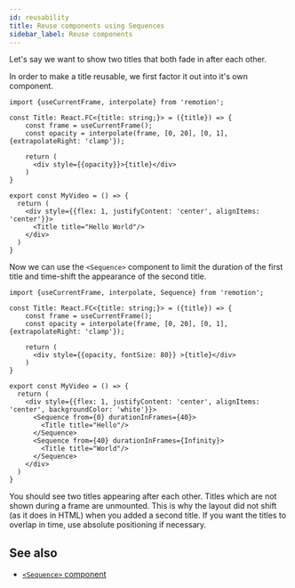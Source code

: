 ```yaml
---
id: reusability
title: Reuse components using Sequences
sidebar_label: Reuse components
---
```


Let's say we want to show two titles that both fade in after each other.

In order to make a title reusable, we first factor it out into it's own component.

```tsx
import {useCurrentFrame, interpolate} from 'remotion';

const Title: React.FC<{title: string;}> = ({title}) => {
    const frame = useCurrentFrame();
    const opacity = interpolate(frame, [0, 20], [0, 1], {extrapolateRight: 'clamp'});

    return (
      <div style={{opacity}}>{title}</div>
    )
}

export const MyVideo = () => {
  return (
    <div style={{flex: 1, justifyContent: 'center', alignItems: 'center'}}>
      <Title title="Hello World"/>
    </div>
  )
}
```

Now we can use the `<Sequence>` component to limit the duration of the first title and time-shift the appearance of the second title.

```tsx
import {useCurrentFrame, interpolate, Sequence} from 'remotion';

const Title: React.FC<{title: string;}> = ({title}) => {
    const frame = useCurrentFrame();
    const opacity = interpolate(frame, [0, 20], [0, 1], {extrapolateRight: 'clamp'});

    return (
      <div style={{opacity, fontSize: 80}} >{title}</div>
    )
}

export const MyVideo = () => {
  return (
    <div style={{flex: 1, justifyContent: 'center', alignItems: 'center', backgroundColor: 'white'}}>
      <Sequence from={0} durationInFrames={40}>
        <Title title="Hello"/>
      </Sequence>
      <Sequence from={40} durationInFrames={Infinity}>
        <Title title="World"/>
      </Sequence>
    </div>
  )
}
```

You should see two titles appearing after each other. Titles which are not shown during a frame are unmounted.
This is why the layout did not shift (as it does in HTML) when you added a second title. If you want the titles to overlap in time, use absolute positioning if necessary.

## See also

- [`<Sequence>` component](sequence)
